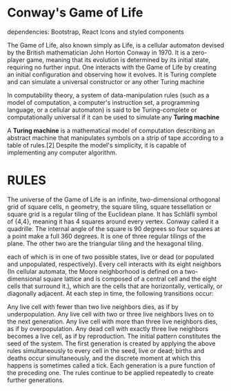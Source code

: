 # Conway's Game of Life
dependencies: Bootstrap, React Icons and styled components

The Game of Life, also known simply as Life, is a cellular automaton devised by the British mathematician John Horton Conway in 1970. It is a zero-player game, meaning that its evolution is determined by its initial state, requiring no further input. One interacts with the Game of Life by creating an initial configuration and observing how it evolves. It is Turing complete and can simulate a universal constructor or any other Turing machine

In computability theory, a system of data-manipulation rules (such as a model of computation, a computer's instruction set, a programming language, or a cellular automaton) is said to be Turing-complete or computationally universal if it can be used to simulate any **Turing machine**


A **Turing machine** is a mathematical model of computation describing an abstract machine that manipulates symbols on a strip of tape according to a table of rules.[2] Despite the model's simplicity, it is capable of implementing any computer algorithm.

# RULES 

The universe of the Game of Life is an infinite, two-dimensional orthogonal grid of square cells,
n geometry, the square tiling, square tessellation or square grid is a regular tiling of the Euclidean plane. It has Schläfli symbol of {4,4}, meaning it has 4 squares around every vertex. Conway called it a quadrille.
The internal angle of the square is 90 degrees so four squares at a point make a full 360 degrees. It is one of three regular tilings of the plane. The other two are the triangular tiling and the hexagonal tiling.

 each of which is in one of two possible states, live or dead (or populated and unpopulated, respectively). Every cell interacts with its eight neighbors (In cellular automata, the Moore neighborhood is defined on a two-dimensional square lattice and is composed of a central cell and the eight cells that surround it.), which are the cells that are horizontally, vertically, or diagonally adjacent. At each step in time, the following transitions occur:

Any live cell with fewer than two live neighbors dies, as if by underpopulation.
Any live cell with two or three live neighbors lives on to the next generation.
Any live cell with more than three live neighbors dies, as if by overpopulation.
Any dead cell with exactly three live neighbors becomes a live cell, as if by reproduction.
The initial pattern constitutes the seed of the system. The first generation is created by applying the above rules simultaneously to every cell in the seed, live or dead; births and deaths occur simultaneously, and the discrete moment at which this happens is sometimes called a tick. Each generation is a pure function of the preceding one. The rules continue to be applied repeatedly to create further generations.
